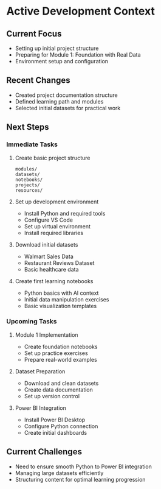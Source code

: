 # Active Development Context

## Current Focus
- Setting up initial project structure
- Preparing for Module 1: Foundation with Real Data
- Environment setup and configuration

## Recent Changes
- Created project documentation structure
- Defined learning path and modules
- Selected initial datasets for practical work

## Next Steps

### Immediate Tasks
1. Create basic project structure
   ```
   modules/
   datasets/
   notebooks/
   projects/
   resources/
   ```

2. Set up development environment
   - Install Python and required tools
   - Configure VS Code
   - Set up virtual environment
   - Install required libraries

3. Download initial datasets
   - Walmart Sales Data
   - Restaurant Reviews Dataset
   - Basic healthcare data

4. Create first learning notebooks
   - Python basics with AI context
   - Initial data manipulation exercises
   - Basic visualization templates

### Upcoming Tasks
1. Module 1 Implementation
   - Create foundation notebooks
   - Set up practice exercises
   - Prepare real-world examples

2. Dataset Preparation
   - Download and clean datasets
   - Create data documentation
   - Set up version control

3. Power BI Integration
   - Install Power BI Desktop
   - Configure Python connection
   - Create initial dashboards

## Current Challenges
- Need to ensure smooth Python to Power BI integration
- Managing large datasets efficiently
- Structuring content for optimal learning progression

